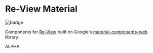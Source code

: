 # Re-View Material

![badge](https://img.shields.io/clojars/v/re-view-material.svg)

Components for [Re-View](github.com/mhuebert/re-view) built on Google's [material-components-web](https://github.com/material-components/material-components-web) library.

ALPHA

